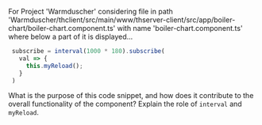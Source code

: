 For Project 'Warmduscher' considering file in path 'Warmduscher/thclient/src/main/www/thserver-client/src/app/boiler-chart/boiler-chart.component.ts' with name 'boiler-chart.component.ts' where below a part of it is displayed...

```typescript
 subscribe = interval(1000 * 180).subscribe(
   val => {
     this.myReload();
   }
 )
```

What is the purpose of this code snippet, and how does it contribute to the overall functionality of the component? Explain the role of `interval` and `myReload`.
